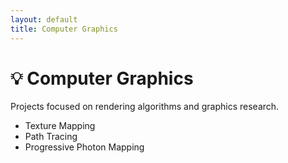 ```yaml
---
layout: default
title: Computer Graphics
---
```


<div class="one-column" markdown="1">

# 💡 Computer Graphics

Projects focused on rendering algorithms and graphics research.

</div>

<div class="two-column" markdown="1">

- Texture Mapping
- Path Tracing
- Progressive Photon Mapping

</div>